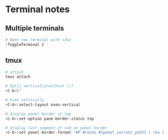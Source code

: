# Terminal notes

## Multiple terminals

```bash
# Open new terminal with id=2
:ToggleTerminal 2
```

## tmux

```bash
# attach
tmux attach

# Split vertically(without \\)
<C-b>\"

# Even vertically
<C-b>:select-layout even-vertical

# display panel border at top
<C-b>:set-option pane-border-status top

# display last segment of cwd on panel border
<C-b>:set panel-border-format "#P #(echo #{panel_current_path} | rev | cut -f1 -d '/' | rev)"
```
